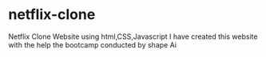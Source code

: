 # netflix-clone
Netflix Clone Website using html,CSS,Javascript
I have created this website with the help the bootcamp conducted by shape Ai
